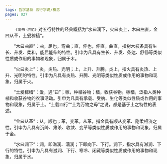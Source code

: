 ```yaml
---
tags: 哲学基础 五行学说/概念
pages: 027
---
```

&emsp;&emsp;`《尚书·洪范》`对五行特性的经典概括为“水曰润下，火曰炎上，木曰曲直，金曰从革，土爰稼穑”。

&emsp;&emsp;“木曰曲直”：曲，屈也，弯曲；直，伸也，伸直。曲直，指树木枝条具有生长、升发、柔和，能屈能伸的特性。引申为凡具有生长、升发、条达、舒畅等类似性质或作用的事物和现象，归属于木。

&emsp;&emsp;“火曰炎上”：炎，炎热、光明；上，上升、升腾。炎上，指火具有炎热、上升、光明的特性。引申为凡具有炎热、升腾、光明等类似性质或作用的事物和现象，归属于火。

&emsp;&emsp;“土爰稼穑”：爰，通“曰”；稼，种植谷物；穑，收获谷物。稼穑，泛指人类种植和收获谷物的农事活动。引申为凡具有承载、受纳、生化等类似性质或作用的事物和现象，归属于土。“土载四行”“土为万物之母”之说，都是基于土之特性的表述。

&emsp;&emsp;“金曰从革”：从，顺也；革，变革。从革，指金具有顺从变革、刚柔相济之性。引申为凡具有沉降、肃杀、收敛、变革等类似性质或作用的事物和现象，归属于金。

&emsp;&emsp;“水曰润下”：润，即滋润、濡润；下即向下、下行。润下，指水具有滋润、下行的特性。引申为凡具有滋润、下行、寒冷、闭藏等类似性质或作用的事物和现象，归属于水。